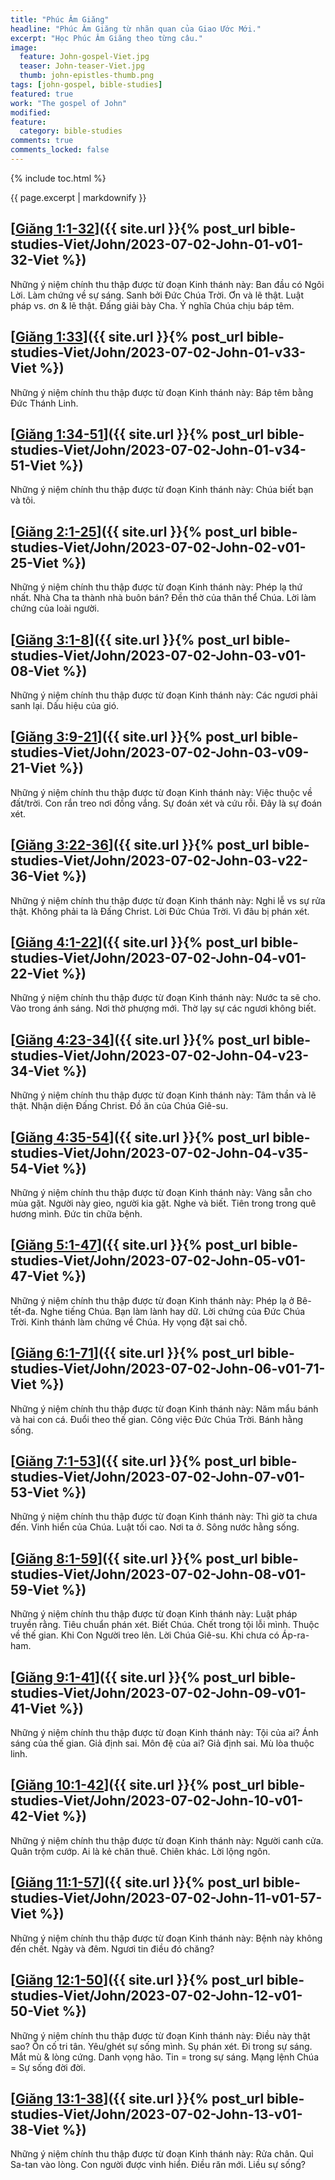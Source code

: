 ```yaml
---
title: "Phúc Âm Giăng"
headline: "Phúc Âm Giăng từ nhãn quan của Giao Ước Mới."
excerpt: "Học Phúc Âm Giăng theo từng câu."
image: 
  feature: John-gospel-Viet.jpg
  teaser: John-teaser-Viet.jpg
  thumb: john-epistles-thumb.png
tags: [john-gospel, bible-studies]
featured: true
work: "The gospel of John"
modified:
feature:
  category: bible-studies
comments: true
comments_locked: false
---
```


{% include toc.html %}

{{ page.excerpt | markdownify }}


##  [<u>Giăng 1:1-32</u>]({{ site.url }}{% post_url bible-studies-Viet/John/2023-07-02-John-01-v01-32-Viet %})

Những ý niệm chính thu thập được từ đoạn Kinh thánh này: Ban đầu có Ngôi Lời. Làm chứng về sự sáng. Sanh bởi Đức Chúa Trời. Ơn và lẽ thật. Luật pháp vs. ơn & lẽ thật. Đấng giải bày Cha. Ý nghĩa Chúa chịu báp têm.

##  [<u>Giăng 1:33</u>]({{ site.url }}{% post_url bible-studies-Viet/John/2023-07-02-John-01-v33-Viet %})

Những ý niệm chính thu thập được từ đoạn Kinh thánh này: Báp têm bằng Đức Thánh Linh.

##  [<u>Giăng 1:34-51</u>]({{ site.url }}{% post_url bible-studies-Viet/John/2023-07-02-John-01-v34-51-Viet %})

Những ý niệm chính thu thập được từ đoạn Kinh thánh này: Chúa biết bạn và tôi.

##  [<u>Giăng 2:1-25</u>]({{ site.url }}{% post_url bible-studies-Viet/John/2023-07-02-John-02-v01-25-Viet %})

Những ý niệm chính thu thập được từ đoạn Kinh thánh này: Phép lạ thứ nhất. Nhà Cha ta thành nhà buôn bán? Đền thờ của thân thể Chúa. Lời làm chứng của loài người.

##  [<u>Giăng 3:1-8</u>]({{ site.url }}{% post_url bible-studies-Viet/John/2023-07-02-John-03-v01-08-Viet %})

Những ý niệm chính thu thập được từ đoạn Kinh thánh này: Các ngươi phải sanh lại. Dấu hiệu của gió.

##  [<u>Giăng 3:9-21</u>]({{ site.url }}{% post_url bible-studies-Viet/John/2023-07-02-John-03-v09-21-Viet %})

Những ý niệm chính thu thập được từ đoạn Kinh thánh này: Việc thuộc về đất/trời. Con rắn treo nơi đồng vắng. Sự đoán xét và cứu rỗi. Đây là sự đoán xét.

##  [<u>Giăng 3:22-36</u>]({{ site.url }}{% post_url bible-studies-Viet/John/2023-07-02-John-03-v22-36-Viet %})

Những ý niệm chính thu thập được từ đoạn Kinh thánh này: Nghi lễ vs sự rửa thật. Không phải ta là Đấng Christ. Lời Đức Chúa Trời. Vì đâu bị phán xét.

##  [<u>Giăng 4:1-22</u>]({{ site.url }}{% post_url bible-studies-Viet/John/2023-07-02-John-04-v01-22-Viet %})

Những ý niệm chính thu thập được từ đoạn Kinh thánh này: Nước ta sẽ cho. Vào trong ánh sáng. Nơi thờ phượng mới. Thờ lạy sự các ngươi không biết.

##  [<u>Giăng 4:23-34</u>]({{ site.url }}{% post_url bible-studies-Viet/John/2023-07-02-John-04-v23-34-Viet %})

Những ý niệm chính thu thập được từ đoạn Kinh thánh này: Tâm thần và lẽ thật. Nhận diện Đấng Christ. Đồ ăn của Chúa Giê-su.

##  [<u>Giăng 4:35-54</u>]({{ site.url }}{% post_url bible-studies-Viet/John/2023-07-02-John-04-v35-54-Viet %})

Những ý niệm chính thu thập được từ đoạn Kinh thánh này: Vàng sẵn cho mùa gặt. Người này gieo, người kia gặt. Nghe và biết. Tiên trong trong quê hương mình. Đức tin chữa bệnh.

##  [<u>Giăng 5:1-47</u>]({{ site.url }}{% post_url bible-studies-Viet/John/2023-07-02-John-05-v01-47-Viet %})

Những ý niệm chính thu thập được từ đoạn Kinh thánh này: Phép lạ ở Bê-tết-đa. Nghe tiếng Chúa. Bạn làm lành hay dữ. Lời chứng của Đức Chúa Trời. Kinh thánh làm chứng về Chúa. Hy vọng đặt sai chỗ.

##  [<u>Giăng 6:1-71</u>]({{ site.url }}{% post_url bible-studies-Viet/John/2023-07-02-John-06-v01-71-Viet %})

Những ý niệm chính thu thập được từ đoạn Kinh thánh này: Năm mẩu bánh và hai con cá. Đuổi theo thế gian. Công việc Đức Chúa Trời. Bánh hằng sống.

##  [<u>Giăng 7:1-53</u>]({{ site.url }}{% post_url bible-studies-Viet/John/2023-07-02-John-07-v01-53-Viet %})

Những ý niệm chính thu thập được từ đoạn Kinh thánh này: Thì giờ ta chưa đến. Vinh hiển của Chúa. Luật tối cao. Nơi ta ở. Sông nước hằng sống.

##  [<u>Giăng 8:1-59</u>]({{ site.url }}{% post_url bible-studies-Viet/John/2023-07-02-John-08-v01-59-Viet %})

Những ý niệm chính thu thập được từ đoạn Kinh thánh này: Luật pháp truyền rằng. Tiêu chuẩn phán xét. Biết Chúa. Chết trong tội lỗi mình. Thuộc về thế gian. Khi Con Người treo lên. Lời Chúa Giê-su. Khi chưa có Áp-ra-ham.

##  [<u>Giăng 9:1-41</u>]({{ site.url }}{% post_url bible-studies-Viet/John/2023-07-02-John-09-v01-41-Viet %})

Những ý niệm chính thu thập được từ đoạn Kinh thánh này: Tội của ai? Ánh sáng của thế gian. Giả định sai. Môn đệ của ai? Giả định sai. Mù lòa thuộc linh.

##  [<u>Giăng 10:1-42</u>]({{ site.url }}{% post_url bible-studies-Viet/John/2023-07-02-John-10-v01-42-Viet %})

Những ý niệm chính thu thập được từ đoạn Kinh thánh này: Người canh cửa. Quân trộm cướp. Ai là kẻ chăn thuê. Chiên khác. Lời lộng ngôn.

##  [<u>Giăng 11:1-57</u>]({{ site.url }}{% post_url bible-studies-Viet/John/2023-07-02-John-11-v01-57-Viet %})

Những ý niệm chính thu thập được từ đoạn Kinh thánh này: Bệnh này không đến chết. Ngày và đêm. Ngươi tin điều đó chăng?

##  [<u>Giăng 12:1-50</u>]({{ site.url }}{% post_url bible-studies-Viet/John/2023-07-02-John-12-v01-50-Viet %})

Những ý niệm chính thu thập được từ đoạn Kinh thánh này: Điều này thật sao? Ôn cố tri tân. Yêu/ghét sự sống mình. Sụ phán xét. Đi trong sự sáng. Mắt mù & lòng cứng. Danh vọng hão. Tin = trong sự sáng. Mạng lệnh Chúa = Sự sống đời đời.

##  [<u>Giăng 13:1-38</u>]({{ site.url }}{% post_url bible-studies-Viet/John/2023-07-02-John-13-v01-38-Viet %})

Những ý niệm chính thu thập được từ đoạn Kinh thánh này: Rửa chân. Quỉ Sa-tan vào lòng. Con người được vinh hiển. Điều răn mới. Liều sự sống?

